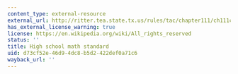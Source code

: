 ```yaml
---
content_type: external-resource
external_url: http://ritter.tea.state.tx.us/rules/tac/chapter111/ch111c.html
has_external_license_warning: true
license: https://en.wikipedia.org/wiki/All_rights_reserved
status: ''
title: High school math standard
uid: d73cf52e-46d9-4dc8-b5d2-422def0a71c6
wayback_url: ''
---
```

